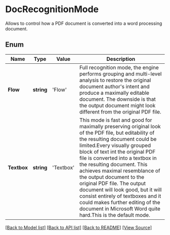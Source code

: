 ﻿# DocRecognitionMode
Allows to control how a PDF document is converted into a word processing document.

## Enum
Name | Type | Value | Description
------------ | ------------- | ------------- | -------------
**Flow** | **string** | 'Flow' | Full recognition mode, the engine performs grouping and multi-level analysis to restore the original document author's intent and produce a maximally editable document. The downside is that the output document might look different from the original PDF file.
**Textbox** | **string** | 'Textbox' | This mode is fast and good for maximally preserving original look of the PDF file, but editability of the resulting document could be limited.Every visually grouped block of text int the original PDF file is converted into a textbox in the resulting document. This achieves maximal resemblance of the output document to the original PDF file. The output document will look good, but it will consist entirely of textboxes and it could makes further editing of the document in Microsoft Word quite hard.This is the default mode.

[[Back to Model list]](../README.md#documentation-for-models) [[Back to API list]](../README.md#documentation-for-api-endpoints) [[Back to README]](../README.md) [[View Source]](../src/models/docRecognitionMode.ts)


